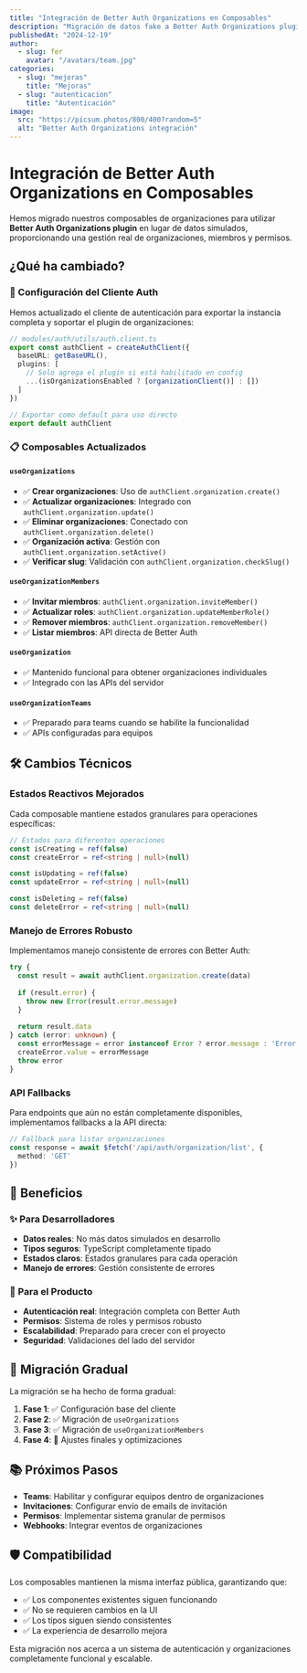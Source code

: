 ```yaml
---
title: "Integración de Better Auth Organizations en Composables"
description: "Migración de datos fake a Better Auth Organizations plugin para gestión de organizaciones, miembros y equipos"
publishedAt: "2024-12-19"
author:
  - slug: fer
    avatar: "/avatars/team.jpg"
categories:
  - slug: "mejoras"
    title: "Mejoras"
  - slug: "autenticacion"
    title: "Autenticación"
image:
  src: "https://picsum.photos/800/400?random=5"
  alt: "Better Auth Organizations integración"
---
```


# Integración de Better Auth Organizations en Composables

Hemos migrado nuestros composables de organizaciones para utilizar **Better Auth Organizations plugin** en lugar de datos simulados, proporcionando una gestión real de organizaciones, miembros y permisos.

## ¿Qué ha cambiado?

### 🔧 Configuración del Cliente Auth

Hemos actualizado el cliente de autenticación para exportar la instancia completa y soportar el plugin de organizaciones:

```typescript
// modules/auth/utils/auth.client.ts
export const authClient = createAuthClient({
  baseURL: getBaseURL(),
  plugins: [
    // Solo agrega el plugin si está habilitado en config
    ...(isOrganizationsEnabled ? [organizationClient()] : [])
  ]
})

// Exportar como default para uso directo
export default authClient
```

### 📋 Composables Actualizados

#### `useOrganizations`
- ✅ **Crear organizaciones**: Uso de `authClient.organization.create()`
- ✅ **Actualizar organizaciones**: Integrado con `authClient.organization.update()`
- ✅ **Eliminar organizaciones**: Conectado con `authClient.organization.delete()`
- ✅ **Organización activa**: Gestión con `authClient.organization.setActive()`
- ✅ **Verificar slug**: Validación con `authClient.organization.checkSlug()`

#### `useOrganizationMembers`
- ✅ **Invitar miembros**: `authClient.organization.inviteMember()`
- ✅ **Actualizar roles**: `authClient.organization.updateMemberRole()`
- ✅ **Remover miembros**: `authClient.organization.removeMember()`
- ✅ **Listar miembros**: API directa de Better Auth

#### `useOrganization`
- ✅ Mantenido funcional para obtener organizaciones individuales
- ✅ Integrado con las APIs del servidor

#### `useOrganizationTeams`
- ✅ Preparado para teams cuando se habilite la funcionalidad
- ✅ APIs configuradas para equipos

## 🛠️ Cambios Técnicos

### Estados Reactivos Mejorados
Cada composable mantiene estados granulares para operaciones específicas:

```typescript
// Estados para diferentes operaciones
const isCreating = ref(false)
const createError = ref<string | null>(null)

const isUpdating = ref(false) 
const updateError = ref<string | null>(null)

const isDeleting = ref(false)
const deleteError = ref<string | null>(null)
```

### Manejo de Errores Robusto
Implementamos manejo consistente de errores con Better Auth:

```typescript
try {
  const result = await authClient.organization.create(data)
  
  if (result.error) {
    throw new Error(result.error.message)
  }
  
  return result.data
} catch (error: unknown) {
  const errorMessage = error instanceof Error ? error.message : 'Error desconocido'
  createError.value = errorMessage
  throw error
}
```

### API Fallbacks
Para endpoints que aún no están completamente disponibles, implementamos fallbacks a la API directa:

```typescript
// Fallback para listar organizaciones
const response = await $fetch('/api/auth/organization/list', {
  method: 'GET'
})
```

## 🎯 Beneficios

### ✨ Para Desarrolladores
- **Datos reales**: No más datos simulados en desarrollo
- **Tipos seguros**: TypeScript completamente tipado
- **Estados claros**: Estados granulares para cada operación
- **Manejo de errores**: Gestión consistente de errores

### 🚀 Para el Producto
- **Autenticación real**: Integración completa con Better Auth
- **Permisos**: Sistema de roles y permisos robusto
- **Escalabilidad**: Preparado para crecer con el proyecto
- **Seguridad**: Validaciones del lado del servidor

## 🔄 Migración Gradual

La migración se ha hecho de forma gradual:

1. **Fase 1**: ✅ Configuración base del cliente
2. **Fase 2**: ✅ Migración de `useOrganizations`
3. **Fase 3**: ✅ Migración de `useOrganizationMembers` 
4. **Fase 4**: 🔄 Ajustes finales y optimizaciones

## 📚 Próximos Pasos

- **Teams**: Habilitar y configurar equipos dentro de organizaciones
- **Invitaciones**: Configurar envío de emails de invitación
- **Permisos**: Implementar sistema granular de permisos
- **Webhooks**: Integrar eventos de organizaciones

## 🛡️ Compatibilidad

Los composables mantienen la misma interfaz pública, garantizando que:
- ✅ Los componentes existentes siguen funcionando
- ✅ No se requieren cambios en la UI
- ✅ Los tipos siguen siendo consistentes
- ✅ La experiencia de desarrollo mejora

Esta migración nos acerca a un sistema de autenticación y organizaciones completamente funcional y escalable. 